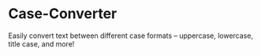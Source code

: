 # Case-Converter
Easily convert text between different case formats – uppercase, lowercase, title case, and more!
